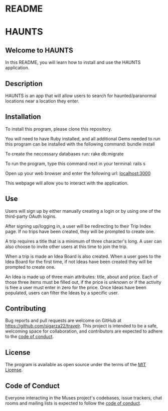 # README

# HAUNTS

## Welcome to HAUNTS
In this README, you will learn how to install and use the HAUNTS application.

## Description
HAUNTS is an app that will allow users to search for haunted/paranormal locations near a location they enter.

## Installation
To install this program, please clone this repository.

You will need to have Ruby installed, and all additional Gems needed to run this program can be installed with the following command: bundle install

To create the neccessary databases run: rake db:migrate

To run the program, type this command next in your terminal: rails s

Open up your web browser and enter the following url: [localhost:3000](localhost:3000)

This webpage will allow you to interact with the application.

## Use

Users will sign up by either manually creating a login or by using one of the third-party OAuth logins.

After signing up/logging in, a user will be redirecting to their Trip Index page. If no trips have been created, they will be prompted to create one.

A trip requires a title that is a minimum of three character's long. A user can also choose to invite other users at this time to join the trip.

When a trip is made an Idea Board is also created. When a user goes to the Idea Board for the first time, if not Ideas have been created they will be prompted to create one.

An Idea is made up of three main attributes: title, about and price. Each of those three items must be filled out, if the price is unknown or if the activity is free a user must enter in zero for the price. Once Ideas have been populated, users can filter the Ideas by a specific user.

## Contributing
Bug reports and pull requests are welcome on GitHub at https://github.com/sjgarza22/travelr. This project is intended to be a safe, welcoming space for collaboration, and contributors are expected to adhere to the [code of conduct](https://github.com/sjgarza22/travelr/blob/master/CODE_OF_CONDUCT.md).

## License
The program is available as open source under the terms of the [MIT License](https://mit-license.org/).

## Code of Conduct
Everyone interacting in the Muses project's codebases, issue trackers, chat rooms and mailing lists is expected to follow the [code of conduct](https://github.com/sjgarza22/travelr/blob/master/CODE_OF_CONDUCT.md).
